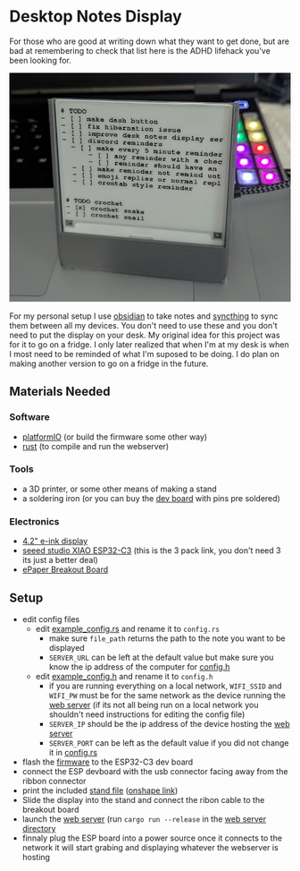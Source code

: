 # Desktop Notes Display

For those who are good at writing down what they want to get done, but are bad at remembering to check that list here is the ADHD lifehack you've been looking for.

![working display](pictures/working_display.jpg)

For my personal setup I use [obsidian](https://obsidian.md/) to take notes and [syncthing](https://syncthing.net/) to sync them between all my devices. You don't need to use these and you don't need to put the display on your desk.
My original idea for this project was for it to go on a fridge. I only later realized that when I'm at my desk is when I most need to be reminded of what I'm suposed to be doing. 
I do plan on making another version to go on a fridge in the future.




## Materials Needed

### Software

- [platformIO](https://platformio.org/) (or build the firmware some other way)
- [rust](https://www.rust-lang.org/) (to compile and run the webserver)

### Tools

- a 3D printer, or some other means of making a stand
- a soldering iron (or you can buy the [dev board](https://www.seeedstudio.com/Seeed-Studio-XIAO-ESP32C3-Pre-Soldered-p-6331.html) with pins pre soldered)

### Electronics

- [4.2" e-ink display](https://www.seeedstudio.com/4-2-Monochrome-ePaper-Display-with-400x300-Pixels-p-5784.html)
- [seeed studio XIAO ESP32-C3](https://www.seeedstudio.com/Seeed-Studio-XIAO-ESP32C3-3PCS-p-5920.html) (this is the 3 pack link, you don't need 3 its just a better deal)
- [ePaper Breakout Board](https://www.seeedstudio.com/ePaper-Breakout-Board-p-5804.html)

## Setup
- edit config files
  - edit [example_config.rs](web_server/src/example_config.rs) and rename it to `config.rs`
    - make sure `file_path` returns the path to the note you want to be displayed
    - `SERVER_URL` can be left at the default value but make sure you know the ip address of the computer for [config.h](ControllerFimware/include/example_config.h) 
  - edit [example_config.h](ControllerFimware/include/example_config.h) and rename it to `config.h`
    - if you are running everything on a local network, `WIFI_SSID` and `WIFI_PW` must be for the same network as the device running the [web server](web_server) (if its not all being run on a local network you shouldn't need instructions for editing the config file)
    - `SERVER_IP` should be the ip address of the device hosting the [web server](web_server)
    - `SERVER_PORT` can be left as the default value if you did not change it in [config.rs](web_server/src/example_config.rs)
- flash the [firmware](ControllerFimware) to the ESP32-C3 dev board
- connect the ESP devboard with the usb connector facing away from the ribbon connector
- print the included [stand file](STL_files) ([onshape link](https://cad.onshape.com/documents/5d75ae7dfb9c68bbb95b46f0/w/a159d735d8b0b14c8074ff40/e/3a443fd04e155175b09b9dea?renderMode=0&uiState=684daea25ec82e6503aed72f))
- Slide the display into the stand and connect the ribon cable to the breakout board
- launch the [web server](web_server) (run `cargo run --release` in the [web server directory](web_server)
- finnaly plug the ESP board into a power source once it connects to the network it will start grabing and displaying whatever the webserver is hosting



